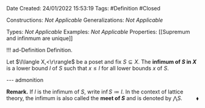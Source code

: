 <br />
<br />

Date Created: 24/01/2022 15:53:19
Tags: #Definition #Closed 

Constructions: _Not Applicable_
Generalizations: _Not Applicable_

Types: _Not Applicable_
Examples: _Not Applicable_ 
Properties: [[Supremum and infinmum are unique]]

!!! ad-Definition Definition.

Let $\l\langle X,<\r\rangle$ be a poset and fix $S\subseteq X$. The **infimum of $S$ in $X$** is a lower bound $l$ of $S$ such that $x\leq l$ for all lower bounds $x$ of $S$.

--- admonition

**Remark.** If $l$ is the infimum of $S$, write $\inf S\coloneqq l$. In the context of lattice theory, the infimum is also called the **meet of $S$** and is denoted by $\bigwedge S$.<span style="float:right;">$\blacklozenge$</span>
